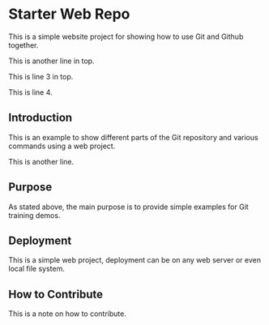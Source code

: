 # Starter Web Repo

This is a simple website project for
showing how to use Git and Github together.

This is another line in top.

This is line 3 in top.

This is line 4.

## Introduction

This is an example to show different parts
of the Git repository and various commands
using a web project.

This is another line.

## Purpose

As stated above, the main purpose is to
provide simple examples for Git training demos.

## Deployment

This is a simple web project, deployment
can be on any web server or even local
file system.

## How to Contribute

This is a note on how to contribute.
